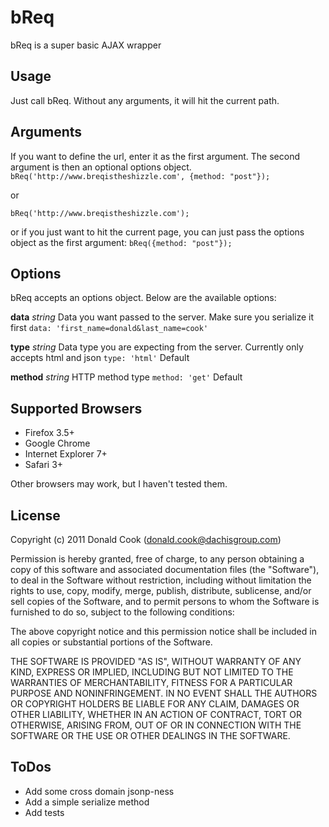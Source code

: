 bReq
====

bReq is a super basic AJAX wrapper

Usage
-----

Just call bReq. Without any arguments, it will hit the current path.

Arguments
---------

If you want to define the url, enter it as the first argument. The second argument is then an optional options object.
`bReq('http://www.breqistheshizzle.com', {method: "post"});`

or

`bReq('http://www.breqistheshizzle.com');`

or if you just want to hit the current page, you can just pass the options object as the first argument:
`bReq({method: "post"});`

Options
-------

bReq accepts an options object. Below are the available options:

**data** *string* Data you want passed to the server. Make sure you serialize it first
`data: 'first_name=donald&last_name=cook'`

**type** *string* Data type you are expecting from the server. Currently only accepts html and json
`type: 'html'` Default

**method** *string* HTTP method type
`method: 'get'` Default

Supported Browsers
------------------

  * Firefox 3.5+
  * Google Chrome
  * Internet Explorer 7+
  * Safari 3+

Other browsers may work, but I haven't tested them.

License
-------

Copyright (c) 2011 Donald Cook (donald.cook@dachisgroup.com)

Permission is hereby granted, free of charge, to any person obtaining a copy of this software and associated documentation files (the "Software"), to deal in the Software without restriction, including without limitation the rights to use, copy, modify, merge, publish, distribute, sublicense, and/or sell copies of the Software, and to permit persons to whom the Software is furnished to do so, subject to the following conditions:

The above copyright notice and this permission notice shall be included in all copies or substantial portions of the Software.

THE SOFTWARE IS PROVIDED "AS IS", WITHOUT WARRANTY OF ANY KIND, EXPRESS OR IMPLIED, INCLUDING BUT NOT LIMITED TO THE WARRANTIES OF MERCHANTABILITY, FITNESS FOR A PARTICULAR PURPOSE AND NONINFRINGEMENT. IN NO EVENT SHALL THE AUTHORS OR COPYRIGHT HOLDERS BE LIABLE FOR ANY CLAIM, DAMAGES OR OTHER LIABILITY, WHETHER IN AN ACTION OF CONTRACT, TORT OR OTHERWISE, ARISING FROM, OUT OF OR IN CONNECTION WITH THE SOFTWARE OR THE USE OR OTHER DEALINGS IN THE SOFTWARE.

ToDos
-----
  * Add some cross domain jsonp-ness
  * Add a simple serialize method
  * Add tests


